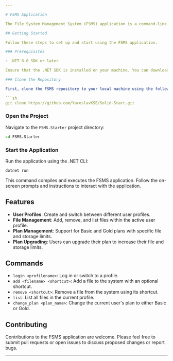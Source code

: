 ```yaml
---

# FSMS Application

The File System Management System (FSMS) application is a command-line tool designed to manage files within different user profiles and plans, offering functionalities similar to cloud-based file management systems but localized for single-machine use.

## Getting Started

Follow these steps to set up and start using the FSMS application.

### Prerequisites

- .NET 8.0 SDK or later

Ensure that the .NET SDK is installed on your machine. You can download it from [https://dotnet.microsoft.com/download](https://dotnet.microsoft.com/download).

### Clone the Repository

First, clone the FSMS repository to your local machine using the following command:

```sh
git clone https://github.com/YaroslavKSE/Solid-Start.git
```

### Open the Project

Navigate to the `FSMS.Starter` project directory:

```sh
cd FSMS.Starter
```

### Start the Application

Run the application using the .NET CLI:

```sh
dotnet run
```

This command compiles and executes the FSMS application. Follow the on-screen prompts and instructions to interact with the application.

## Features

- **User Profiles**: Create and switch between different user profiles.
- **File Management**: Add, remove, and list files within the active user profile.
- **Plan Management**: Support for Basic and Gold plans with specific file and storage limits.
- **Plan Upgrading**: Users can upgrade their plan to increase their file and storage limits.

## Commands

- `login <profilename>`: Log in or switch to a profile.
- `add <filename> <shortcut>`: Add a file to the system with an optional shortcut.
- `remove <shortcut>`: Remove a file from the system using its shortcut.
- `list`: List all files in the current profile.
- `change_plan <plan_name>`: Change the current user's plan to either Basic or Gold.

## Contributing

Contributions to the FSMS application are welcome. Please feel free to submit pull requests or open issues to discuss proposed changes or report bugs.

---
```

